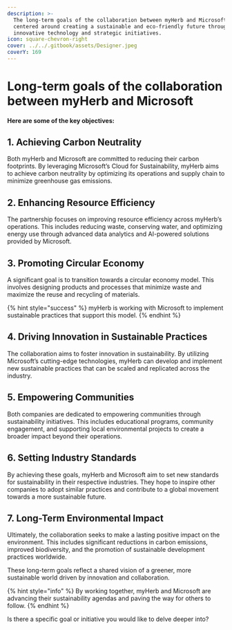 ```yaml
---
description: >-
  The long-term goals of the collaboration between myHerb and Microsoft are
  centered around creating a sustainable and eco-friendly future through
  innovative technology and strategic initiatives.
icon: square-chevron-right
cover: ../../.gitbook/assets/Designer.jpeg
coverY: 169
---
```


# Long-term goals of the collaboration between myHerb and Microsoft

#### Here are some of the key objectives:

## 1. **Achieving Carbon Neutrality**

Both myHerb and Microsoft are committed to reducing their carbon footprints. By leveraging Microsoft’s Cloud for Sustainability, myHerb aims to achieve carbon neutrality by optimizing its operations and supply chain to minimize greenhouse gas emissions.

## 2. **Enhancing Resource Efficiency**

The partnership focuses on improving resource efficiency across myHerb’s operations. This includes reducing waste, conserving water, and optimizing energy use through advanced data analytics and AI-powered solutions provided by Microsoft.

## 3. **Promoting Circular Economy**

A significant goal is to transition towards a circular economy model. This involves designing products and processes that minimize waste and maximize the reuse and recycling of materials.&#x20;

{% hint style="success" %}
myHerb is working with Microsoft to implement sustainable practices that support this model.
{% endhint %}

## 4. **Driving Innovation in Sustainable Practices**

The collaboration aims to foster innovation in sustainability. By utilizing Microsoft’s cutting-edge technologies, myHerb can develop and implement new sustainable practices that can be scaled and replicated across the industry.

## 5. **Empowering Communities**

Both companies are dedicated to empowering communities through sustainability initiatives. This includes educational programs, community engagement, and supporting local environmental projects to create a broader impact beyond their operations.

## 6. **Setting Industry Standards**

By achieving these goals, myHerb and Microsoft aim to set new standards for sustainability in their respective industries. They hope to inspire other companies to adopt similar practices and contribute to a global movement towards a more sustainable future.

## 7. **Long-Term Environmental Impact**

Ultimately, the collaboration seeks to make a lasting positive impact on the environment. This includes significant reductions in carbon emissions, improved biodiversity, and the promotion of sustainable development practices worldwide.

These long-term goals reflect a shared vision of a greener, more sustainable world driven by innovation and collaboration.&#x20;

{% hint style="info" %}
By working together, myHerb and Microsoft are advancing their sustainability agendas and paving the way for others to follow.
{% endhint %}

Is there a specific goal or initiative you would like to delve deeper into?
